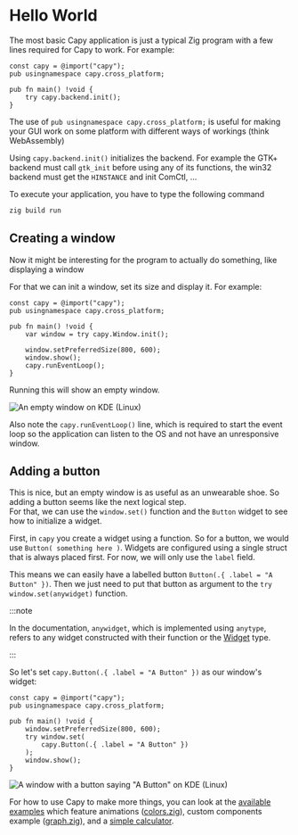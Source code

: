 # Hello World

The most basic Capy application is just a typical Zig program with a few lines required for Capy to work. For example:
```zig title="src/main.zig"
const capy = @import("capy");
pub usingnamespace capy.cross_platform;

pub fn main() !void {
    try capy.backend.init();
}
```
The use of `pub usingnamespace capy.cross_platform;` is useful for making your GUI work on some platform with
different ways of workings (think WebAssembly)

Using `capy.backend.init()` initializes the backend. For example the GTK+ backend must call `gtk_init` before using any of its functions, the win32 backend must get the `HINSTANCE` and init ComCtl, ...

To execute your application, you have to type the following command
```sh
zig build run
```

## Creating a window

Now it might be interesting for the program to actually do something, like displaying a window

For that we can init a window, set its size and display it. For example:
```zig title="src/main.zig"
const capy = @import("capy");
pub usingnamespace capy.cross_platform;

pub fn main() !void {
	var window = try capy.Window.init();

	window.setPreferredSize(800, 600);
	window.show();
	capy.runEventLoop();
}
```

Running this will show an empty window.  

![An empty window on KDE (Linux)](https://raw.githubusercontent.com/zenith391/zgt/master/.github/empty_window.png)

Also note the `capy.runEventLoop()` line, which is required to start the event loop so the application
can listen to the OS and not have an unresponsive window.

## Adding a button

This is nice, but an empty window is as useful as an unwearable shoe. So adding a button seems like the next
logical step.  
For that, we can use the `window.set()` function and the `Button` widget to see how to initialize a widget.

First, in `capy` you create a widget using a function. So for a button, we would use `Button( something here )`.
Widgets are configured using a single struct that is always placed first. For now, we will only use the `label` field.

This means we can easily have a labelled button `Button(.{ .label = "A Button" })`. Then we just need to put that button as argument to the `try window.set(anywidget)` function.

:::note

In the documentation, `anywidget`, which is implemented using `anytype`, refers to any widget constructed with their function or the [Widget](https://github.com/capy-ui/capy/wiki/Widget) type.

:::

So let's set `capy.Button(.{ .label = "A Button" })` as our window's widget:
```zig title="src/main.zig"
const capy = @import("capy");
pub usingnamespace capy.cross_platform;

pub fn main() !void {
	window.setPreferredSize(800, 600);
	try window.set(
    	capy.Button(.{ .label = "A Button" })
	);
	window.show();
}
```

![A window with a button saying "A Button" on KDE (Linux)](https://raw.githubusercontent.com/zenith391/zgt/master/.github/window_with_a_button.png)

For how to use Capy to make more things, you can look at the [available examples](https://github.com/zenith391/zgt/tree/master/examples) which feature animations ([colors.zig](https://github.com/zenith391/zgt/blob/master/examples/colors.zig)), custom components example ([graph.zig](https://github.com/zenith391/zgt/blob/master/examples/graph.zig)), and a [simple calculator](https://github.com/zenith391/zgt/blob/master/examples/calculator.zig).
